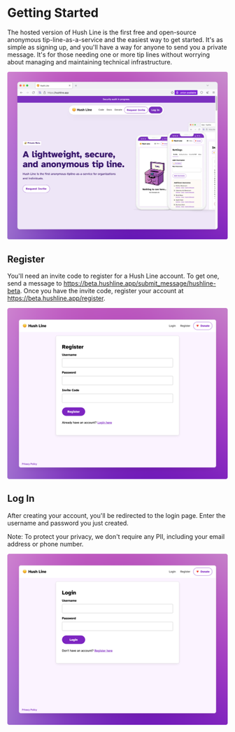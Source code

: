 # Getting Started

The hosted version of Hush Line is the first free and open-source anonymous tip-line-as-a-service and the easiest way to get started. It's as simple as signing up, and you'll have a way for anyone to send you a private message. It's for those needing one or more tip lines without worrying about managing and maintaining technical infrastructure.

<img src="../img/home.png">

## Register

You'll need an invite code to register for a Hush Line account. To get one, send a message to https://beta.hushline.app/submit_message/hushline-beta. Once you have the invite code, register your account at https://beta.hushline.app/register.

<img src="../img/auth.register.png">

## Log In

After creating your account, you'll be redirected to the login page. Enter the username and password you just created.

Note: To protect your privacy, we don't require any PII, including your email address or phone number.

<img src="../img/auth.login.png">
